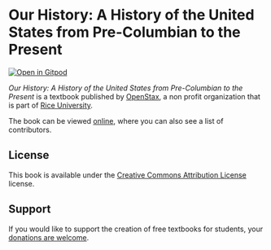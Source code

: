 # Our History: A History of the United States from Pre-Columbian to the Present

[![Open in Gitpod](https://gitpod.io/button/open-in-gitpod.svg)](https://gitpod.io/from-referrer/)

_Our History: A History of the United States from Pre-Columbian to the Present_ is a textbook published by [OpenStax](https://openstax.org/), a non profit organization that is part of [Rice University](https://www.rice.edu/).

The book can be viewed [online](https://github.com/cnx-user-books/cnxbook-our-history-a-history-of-the-united-states-from-pre-columbian-to-the-present/releases/latest), where you can also see a list of contributors.

## License
This book is available under the [Creative Commons Attribution License](./LICENSE) license.

## Support
If you would like to support the creation of free textbooks for students, your [donations are welcome](https://riceconnect.rice.edu/donation/support-openstax-banner).

